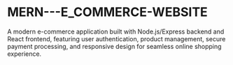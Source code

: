# MERN---E_COMMERCE-WEBSITE
A modern e-commerce application built with Node.js/Express backend and React frontend, featuring user authentication, product management, secure payment processing, and responsive design for seamless online shopping experience.
